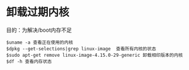 # 卸载过期内核
目的：为解决/boot内存不足  
```shell
$uname -a 查看正在使用的内核
$dpkg --get-selections|grep linux-image  查看所有内核的状态
$sudo apt-get remove linux-image-4.15.0-29-generic 卸载相印版本的内核
$df -h 查看内存状态
```